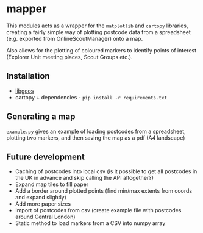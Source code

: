 # mapper
This modules acts as a wrapper for the `matplotlib` and `cartopy` libraries, creating a fairly simple way of plotting postcode data
from a spreadsheet (e.g. exported from OnlineScoutManager) onto a map.

Also allows for the plotting of coloured markers to identify points of interest (Explorer Unit meeting places, Scout Groups etc.).

## Installation
* [libgeos](https://libgeos.org/usage/install/)
* cartopy + dependencies - `pip install -r requirements.txt`

## Generating a map
`example.py` gives an example of loading postcodes from a spreadsheet, plotting two markers, and then saving the map as a pdf (A4 landscape)

## Future development
* Caching of postcodes into local csv (is it possible to get all postcodes in the UK in advance and skip calling the API altogether?)
* Expand map tiles to fill paper
* Add a border around plotted points (find min/max extents from coords and expand slightly)
* Add more paper sizes
* Import of postcodes from csv (create example file with postcodes around Central London)
* Static method to load markers from a CSV into numpy array